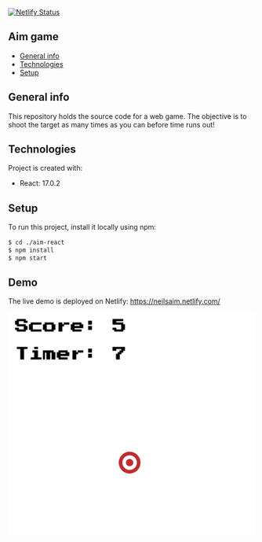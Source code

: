 [![Netlify Status](https://api.netlify.com/api/v1/badges/9089be57-bbfe-467a-bbf7-00f41f118ad5/deploy-status)](https://app.netlify.com/sites/neilsaim/deploys)

## Aim game

- [General info](#general-info)
- [Technologies](#technologies)
- [Setup](#setup)

## General info

This repository holds the source code for a web game. The objective is to shoot the target as many times as you can before time runs out!

## Technologies

Project is created with:

- React: 17.0.2

## Setup

To run this project, install it locally using npm:

```
$ cd ./aim-react
$ npm install
$ npm start
```

## Demo

The live demo is deployed on Netlify: https://neilsaim.netlify.com/

![Homepage screenshot](screenshot.png)
